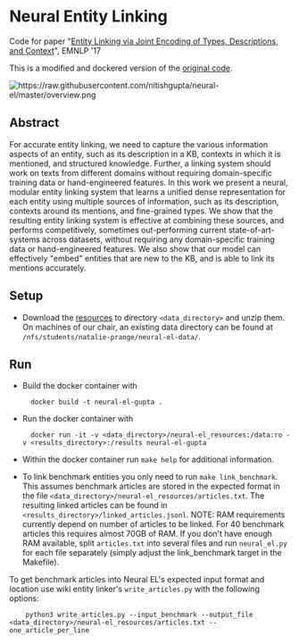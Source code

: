 Neural Entity Linking
=====================
Code for paper
"[Entity Linking via Joint Encoding of Types, Descriptions, and Context](http://cogcomp.org/page/publication_view/817)", EMNLP '17

This is a modified and dockered version of the [original code](https://github.com/nitishgupta/neural-el).

<img src="https://raw.githubusercontent.com/nitishgupta/neural-el/master/overview.png" alt="https://raw.githubusercontent.com/nitishgupta/neural-el/master/overview.png">

## Abstract
For accurate entity linking, we need to capture the various information aspects of an entity, such as its description in a KB, contexts in which it is mentioned, and structured knowledge. Further, a linking system should work on texts from different domains without requiring domain-specific training data or hand-engineered features.
In this work we present a neural, modular entity linking system that learns a unified dense representation for each entity using multiple sources of information, such as its description, contexts around its mentions, and fine-grained types. We show that the resulting entity linking system is effective at combining these sources, and performs competitively, sometimes out-performing current state-of-art-systems across datasets, without requiring any domain-specific training data or hand-engineered features. We also show that our model can effectively "embed" entities that are new to the KB, and is able to link its mentions accurately.

## Setup
* Download the [resources](https://drive.google.com/open?id=0Bz-t37BfgoTuSEtXOTI1SEF3VnM) to directory `<data_directory>` and unzip them.
    On machines of our chair, an existing data directory can be found at `/nfs/students/natalie-prange/neural-el-data/`.

## Run
* Build the docker container with

        docker build -t neural-el-gupta .

* Run the docker container with
        
        docker run -it -v <data_directory>/neural-el_resources:/data:ro -v <results_directory>:/results neural-el-gupta

* Within the docker container run `make help` for additional information.
    
* To link benchmark entities you only need to run `make link_benchmark`.
    This assumes benchmark articles are stored in the expected format in the file `<data_directory>/neural-el_resources/articles.txt`.
    The resulting linked articles can be found in `<results_directory>/linked_articles.jsonl`.
    NOTE: RAM requirements currently depend on number of articles to be linked.
    For 40 benchmark articles this requires almost 70GB of RAM.
    If you don't have enough RAM available, split `articles.txt` into several files and run `neural_el.py` for each file separately (simply adjust the link_benchmark target in the Makefile).
    
To get benchmark articles into Neural EL's expected input format and location use wiki entity linker's `write_articles.py` with the following options:
        
        python3 write_articles.py --input_benchmark --output_file <data_directory>/neural-el_resources/articles.txt --one_article_per_line
